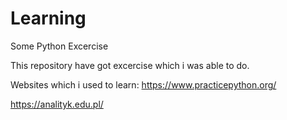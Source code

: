 # Learning
Some Python Excercise



This repository have got excercise which i was able to do.


Websites which i used to learn:
https://www.practicepython.org/

https://analityk.edu.pl/

